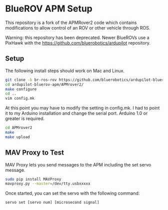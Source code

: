 # BlueROV APM Setup

This repository is a fork of the APMRover2 code which contains modifications to allow control of an ROV or other vehicle through ROS.

Warning: this repository has been deprecated. Newer BlueROVs use a PixHawk with the https://github.com/bluerobotics/ardupilot repository.

## Setup

The following install steps should work on Mac and Linux.

```bash
git clone -b br-ros-rov https://github.com/bluerobotics/ardupilot-bluerov-apm.git
cd ardupilot-bluerov-apm/APMrover2/
make configure
cd ..
vim config.mk
```

At this point you may have to modify the setting in config.mk. I had to point it to my Arduino installation and change the serial port. Arduino 1.0 or greater is required.

```bash
cd APMrover2
make
make upload
```

## MAV Proxy to Test

MAV Proxy lets you send messages to the APM including the set servo message.

```bash
sudo pip install MAVProxy
mavproxy.py --master=/dev/tty.usbxxxxx
```

Once started, you can set the servo with the following command:

```bash
servo set [servo num] [microsecond signal]
```
